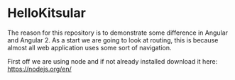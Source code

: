 # HelloKitsular
The reason for this repository is to demonstrate some difference in Angular and Angular 2. As a start we are going to look at routing, this is because almost all web application uses some sort of navigation.

First off we are using node and if not already installed download it here: https://nodejs.org/en/

